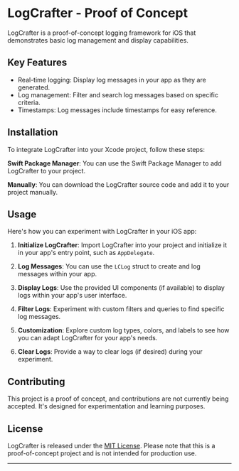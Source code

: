 # LogCrafter - Proof of Concept

LogCrafter is a proof-of-concept logging framework for iOS that demonstrates basic log management and display capabilities.

## Key Features

- Real-time logging: Display log messages in your app as they are generated.
- Log management: Filter and search log messages based on specific criteria.
- Timestamps: Log messages include timestamps for easy reference.

## Installation

To integrate LogCrafter into your Xcode project, follow these steps:

**Swift Package Manager**: You can use the Swift Package Manager to add LogCrafter to your project.

**Manually**: You can download the LogCrafter source code and add it to your project manually.

## Usage

Here's how you can experiment with LogCrafter in your iOS app:

1. **Initialize LogCrafter**: Import LogCrafter into your project and initialize it in your app's entry point, such as `AppDelegate`.

2. **Log Messages**: You can use the `LCLog` struct to create and log messages within your app.

3. **Display Logs**: Use the provided UI components (if available) to display logs within your app's user interface.

4. **Filter Logs**: Experiment with custom filters and queries to find specific log messages.

5. **Customization**: Explore custom log types, colors, and labels to see how you can adapt LogCrafter for your app's needs.

6. **Clear Logs**: Provide a way to clear logs (if desired) during your experiment.

## Contributing

This project is a proof of concept, and contributions are not currently being accepted. It's designed for experimentation and learning purposes.

## License

LogCrafter is released under the [MIT License](https://github.com/git/git-scm.com/blob/main/MIT-LICENSE.txt). 
Please note that this is a proof-of-concept project and is not intended for production use.

---
